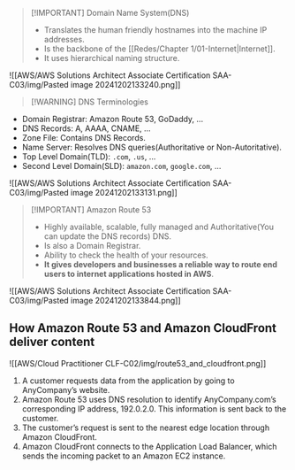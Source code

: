 
> [!IMPORTANT] Domain Name System(DNS)
> - Translates the human friendly hostnames into the machine IP addresses.
> - Is the backbone of the [[Redes/Chapter 1/01-Internet|Internet]].
> - It uses hierarchical naming structure.

![[AWS/AWS Solutions Architect Associate Certification SAA-C03/img/Pasted image 20241202133240.png]]

> [!WARNING] DNS Terminologies
- Domain Registrar: Amazon Route 53, GoDaddy, ...
- DNS Records: A, AAAA, CNAME, ...
- Zone File: Contains DNS Records.
- Name Server: Resolves DNS queries(Authoritative or Non-Autoritative).
- Top Level Domain(TLD): `.com`, `.us`, ...
- Second Level Domain(SLD): `amazon.com`, `google.com`, ...

![[AWS/AWS Solutions Architect Associate Certification SAA-C03/img/Pasted image 20241202133131.png]]



> [!IMPORTANT] Amazon Route 53
> - Highly available, scalable, fully managed and Authoritative(You can update the DNS records) DNS.
> - Is also a Domain Registrar.
> - Ability to check the health of your resources.
> - **It gives developers and businesses a reliable way to route end users to internet applications hosted in AWS**.

![[AWS/AWS Solutions Architect Associate Certification SAA-C03/img/Pasted image 20241202133844.png]]

## How Amazon Route 53 and Amazon CloudFront deliver content

![[AWS/Cloud Practitioner CLF-C02/img/route53_and_cloudfront.png]]

1. A customer requests data from the application by going to AnyCompany’s website.
2. Amazon Route 53 uses DNS resolution to identify AnyCompany.com’s corresponding IP address, 192.0.2.0. This information is sent back to the customer.
3. The customer’s request is sent to the nearest edge location through Amazon CloudFront.
4. Amazon CloudFront connects to the Application Load Balancer, which sends the incoming packet to an Amazon EC2 instance.